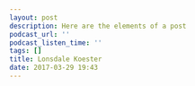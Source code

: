 ```yaml
---
layout: post
description: Here are the elements of a post
podcast_url: ''
podcast_listen_time: ''
tags: []
title: Lonsdale Koester
date: 2017-03-29 19:43
---
```

